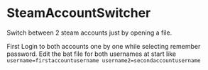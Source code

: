 # SteamAccountSwitcher
Switch between 2 steam accounts just by opening a file.

First Login to both accounts one by one while selecting remember password.
Edit the bat file for both usernames at start like
`` username=firstaccountusername
username2=secondaccountusername``
